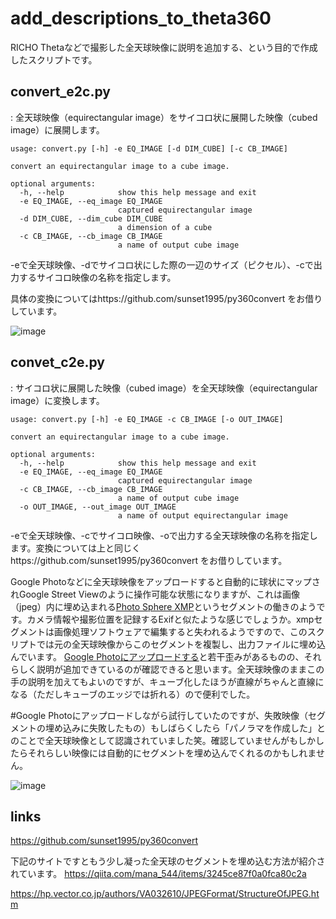 # add_descriptions_to_theta360
RICHO Thetaなどで撮影した全天球映像に説明を追加する、という目的で作成したスクリプトです。
## convert_e2c.py
: 全天球映像（equirectangular image）をサイコロ状に展開した映像（cubed image）に展開します。

```
usage: convert.py [-h] -e EQ_IMAGE [-d DIM_CUBE] [-c CB_IMAGE]

convert an equirectangular image to a cube image.

optional arguments:
  -h, --help            show this help message and exit
  -e EQ_IMAGE, --eq_image EQ_IMAGE
                        captured equirectangular image
  -d DIM_CUBE, --dim_cube DIM_CUBE
                        a dimension of a cube
  -c CB_IMAGE, --cb_image CB_IMAGE
                        a name of output cube image
```

-eで全天球映像、-dでサイコロ状にした際の一辺のサイズ（ピクセル）、-cで出力するサイコロ映像の名称を指定します。

具体の変換についてはhttps://github.com/sunset1995/py360convert をお借りしています。

![image](https://user-images.githubusercontent.com/39890894/163902291-0a322639-a124-435f-8149-b20363a3cdc4.png)

## convet_c2e.py
: サイコロ状に展開した映像（cubed image）を全天球映像（equirectangular image）に変換します。

```
usage: convert.py [-h] -e EQ_IMAGE -c CB_IMAGE [-o OUT_IMAGE]

convert an equirectangular image to a cube image.

optional arguments:
  -h, --help            show this help message and exit      
  -e EQ_IMAGE, --eq_image EQ_IMAGE
                        captured equirectangular image
  -c CB_IMAGE, --cb_image CB_IMAGE
                        a name of output cube image
  -o OUT_IMAGE, --out_image OUT_IMAGE
                        a name of output equirectangular image
```

-eで全天球映像、-cでサイコロ映像、-oで出力する全天球映像の名称を指定します。変換については上と同じくhttps://github.com/sunset1995/py360convert をお借りしています。

Google Photoなどに全天球映像をアップロードすると自動的に球状にマップされGoogle Street Viewのように操作可能な状態になりますが、これは画像（jpeg）内に埋め込まれる[Photo Sphere XMP](https://developers.google.com/streetview/spherical-metadata?hl=ja&fbclid=IwAR37LZ9-3NHf0gHG1B78e0tBJECoz7qUS2_fdZh1ZHt_wRJ7NT7vX8kXwUg)というセグメントの働きのようです。カメラ情報や撮影位置を記録するExifと似たような感じでしょうか。xmpセグメントは画像処理ソフトウェアで編集すると失われるようですので、このスクリプトでは元の全天球映像からこのセグメントを複製し、出力ファイルに埋め込んでいます。
[Google Photoにアップロードする](https://photos.app.goo.gl/gSbU9LbGbh1EAi8v8)と若干歪みがあるものの、それらしく説明が追加できているのが確認できると思います。全天球映像のままこの手の説明を加えてもよいのですが、キューブ化したほうが直線がちゃんと直線になる（ただしキューブのエッジでは折れる）ので便利でした。

\#Google Photoにアップロードしながら試行していたのですが、失敗映像（セグメントの埋め込みに失敗したもの）もしばらくしたら「パノラマを作成した」とのことで全天球映像として認識されていました笑。確認していませんがもしかしたらそれらしい映像には自動的にセグメントを埋め込んでくれるのかもしれません。

![image](https://user-images.githubusercontent.com/39890894/163903687-b88b3986-18f8-4f2f-8427-0e8cbc7f74e6.png)


## links

https://github.com/sunset1995/py360convert

下記のサイトですともう少し凝った全天球のセグメントを埋め込む方法が紹介されています。
https://qiita.com/mana_544/items/3245ce87f0a0fca80c2a

https://hp.vector.co.jp/authors/VA032610/JPEGFormat/StructureOfJPEG.htm


